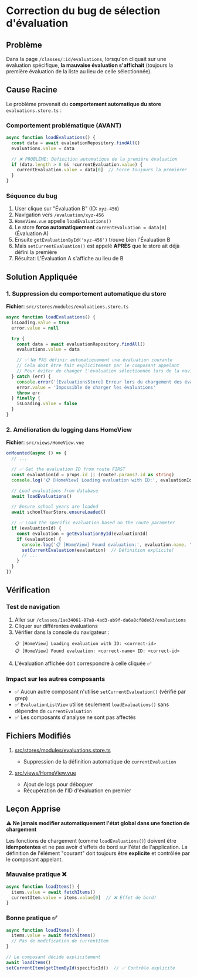 # Correction du bug de sélection d'évaluation

## Problème

Dans la page `/classes/:id/evaluations`, lorsqu'on cliquait sur une évaluation spécifique, **la mauvaise évaluation s'affichait** (toujours la première évaluation de la liste au lieu de celle sélectionnée).

## Cause Racine

Le problème provenait du **comportement automatique du store** `evaluations.store.ts` :

### Comportement problématique (AVANT)
```typescript
async function loadEvaluations() {
  const data = await evaluationRepository.findAll()
  evaluations.value = data

  // ❌ PROBLÈME: Définition automatique de la première évaluation
  if (data.length > 0 && !currentEvaluation.value) {
    currentEvaluation.value = data[0]  // Force toujours la première!
  }
}
```

### Séquence du bug
1. User clique sur "Évaluation B" (ID: `xyz-456`)
2. Navigation vers `/evaluation/xyz-456`
3. `HomeView.vue` appelle `loadEvaluations()`
4. Le store **force automatiquement** `currentEvaluation = data[0]` (Évaluation A)
5. Ensuite `getEvaluationById('xyz-456')` trouve bien l'Évaluation B
6. Mais `setCurrentEvaluation()` est appelé **APRÈS** que le store ait déjà défini la première
7. Résultat: L'Évaluation A s'affiche au lieu de B

## Solution Appliquée

### 1. Suppression du comportement automatique du store

**Fichier**: `src/stores/modules/evaluations.store.ts`

```typescript
async function loadEvaluations() {
  isLoading.value = true
  error.value = null

  try {
    const data = await evaluationRepository.findAll()
    evaluations.value = data

    // ✅ Ne PAS définir automatiquement une évaluation courante
    // Cela doit être fait explicitement par le composant appelant
    // Pour éviter de changer l'évaluation sélectionnée lors de la navigation
  } catch (err) {
    console.error('[EvaluationsStore] Erreur lors du chargement des évaluations:', err)
    error.value = 'Impossible de charger les évaluations'
    throw err
  } finally {
    isLoading.value = false
  }
}
```

### 2. Amélioration du logging dans HomeView

**Fichier**: `src/views/HomeView.vue`

```typescript
onMounted(async () => {
  // ...

  // ✅ Get the evaluation ID from route FIRST
  const evaluationId = props.id || (route?.params?.id as string)
  console.log('📋 [HomeView] Loading evaluation with ID:', evaluationId)

  // Load evaluations from database
  await loadEvaluations()

  // Ensure school years are loaded
  await schoolYearStore.ensureLoaded()

  // ✅ Load the specific evaluation based on the route parameter
  if (evaluationId) {
    const evaluation = getEvaluationById(evaluationId)
    if (evaluation) {
      console.log('📋 [HomeView] Found evaluation:', evaluation.name, 'ID:', evaluation.id)
      setCurrentEvaluation(evaluation)  // Définition explicite!
      // ...
    }
  }
})
```

## Vérification

### Test de navigation
1. Aller sur `/classes/1ae34061-87a8-4ad3-ab9f-da6a8cf8de63/evaluations`
2. Cliquer sur différentes évaluations
3. Vérifier dans la console du navigateur :
   ```
   📋 [HomeView] Loading evaluation with ID: <correct-id>
   📋 [HomeView] Found evaluation: <correct-name> ID: <correct-id>
   ```
4. L'évaluation affichée doit correspondre à celle cliquée ✅

### Impact sur les autres composants
- ✅ Aucun autre composant n'utilise `setCurrentEvaluation()` (vérifié par grep)
- ✅ `EvaluationListView` utilise seulement `loadEvaluations()` sans dépendre de `currentEvaluation`
- ✅ Les composants d'analyse ne sont pas affectés

## Fichiers Modifiés

1. [src/stores/modules/evaluations.store.ts](../src/stores/modules/evaluations.store.ts)
   - Suppression de la définition automatique de `currentEvaluation`

2. [src/views/HomeView.vue](../src/views/HomeView.vue)
   - Ajout de logs pour déboguer
   - Récupération de l'ID d'évaluation en premier

## Leçon Apprise

⚠️ **Ne jamais modifier automatiquement l'état global dans une fonction de chargement**

Les fonctions de chargement (comme `loadEvaluations()`) doivent être **idempotentes** et ne pas avoir d'effets de bord sur l'état de l'application. La définition de l'élément "courant" doit toujours être **explicite** et contrôlée par le composant appelant.

### Mauvaise pratique ❌
```typescript
async function loadItems() {
  items.value = await fetchItems()
  currentItem.value = items.value[0]  // ❌ Effet de bord!
}
```

### Bonne pratique ✅
```typescript
async function loadItems() {
  items.value = await fetchItems()
  // Pas de modification de currentItem
}

// Le composant décide explicitement
await loadItems()
setCurrentItem(getItemById(specificId))  // ✅ Contrôle explicite
```
